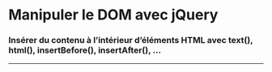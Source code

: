 
# Manipuler le DOM avec jQuery

### Insérer du contenu à l’intérieur d’éléments HTML avec text(), html(), insertBefore(), insertAfter(), ...

<!-- 04/07 Vidéo (screencast) -->

----

